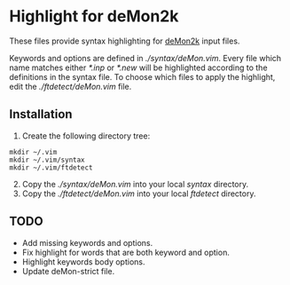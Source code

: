 # Highlight for deMon2k

These files provide syntax highlighting for 
[deMon2k](http://www.demon-software.com/ "deMon2k Home Page") input files.

Keywords and options are defined in _./syntax/deMon.vim_. Every file which name
matches either _*.inp_ or _*.new_ will be highlighted according to the 
definitions in the syntax file. To choose which files to apply the highlight, 
edit the _./ftdetect/deMon.vim_ file.

## Installation

1. Create the following directory tree:
```
mkdir ~/.vim
mkdir ~/.vim/syntax
mkdir ~/.vim/ftdetect
```
2. Copy the _./syntax/deMon.vim_ into your local _syntax_ directory.
3. Copy the _./ftdetect/deMon.vim_ into your local _ftdetect_ directory.

## TODO 

- Add missing keywords and options.
- Fix highlight for words that are both keyword and option.
- Highlight keywords body options.
- Update deMon-strict file.
